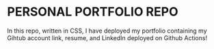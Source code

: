 # PERSONAL PORTFOLIO REPO
In this repo, written in CSS, I have deployed my portfolio containing my Gihtub account link, resume, and LinkedIn deployed on Github Actions!
